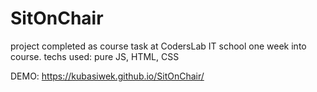 # SitOnChair

project completed as course task at CodersLab IT school one week into course.
techs used: pure JS, HTML, CSS

DEMO: https://kubasiwek.github.io/SitOnChair/
